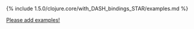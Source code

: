 {% include 1.5.0/clojure.core/with_DASH_bindings_STAR/examples.md %}

[Please add examples!](https://github.com/arrdem/grimoire/edit/master/_includes/1.6.0/clojure.core/with_DASH_bindings_STAR/examples.md)
